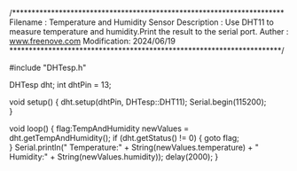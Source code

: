 /**********************************************************************
  Filename    : Temperature and Humidity Sensor
  Description : Use DHT11 to measure temperature and humidity.Print the result to the serial port.
  Auther      : www.freenove.com
  Modification: 2024/06/19
**********************************************************************/


#include "DHTesp.h" 

DHTesp dht;
int dhtPin = 13;

void setup() {
  dht.setup(dhtPin, DHTesp::DHT11);
  Serial.begin(115200);          
}

void loop() {
  flag:TempAndHumidity newValues = dht.getTempAndHumidity();
  if (dht.getStatus() != 0) {
    goto flag;               
  }
  Serial.println(" Temperature:" + String(newValues.temperature) + 
  " Humidity:" + String(newValues.humidity));
  delay(2000);
}
